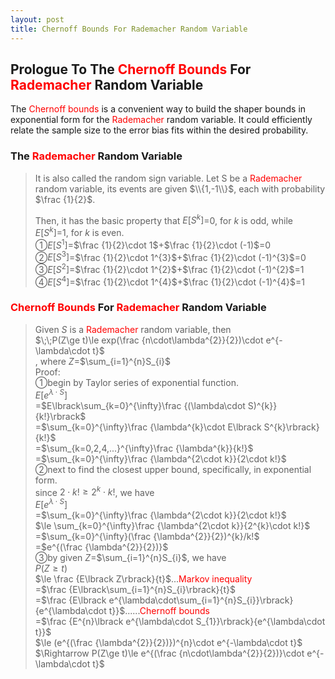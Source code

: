 ```yaml
---
layout: post
title: Chernoff Bounds For Rademacher Random Variable
---
```


## Prologue To The <font color="Red">Chernoff Bounds</font> For <font color="Red">Rademacher</font> Random Variable
<p class="message">
The <font color="Red">Chernoff bounds</font> is a convenient way to build the shaper bounds in exponential form for the <font color="Red">Rademacher</font> random variable.  
It could efficiently relate the sample size to the error bias fits within the desired probability.  
</p>

### The <font color="Red">Rademacher</font> Random Variable
>It is also called the random sign variable.  Let S be a <font color="Red">Rademacher</font> random variable, its events are given $\\{1,-1\\}$, each with probability $\frac {1}{2}$.  
>
>Then, it has the basic property that $E\lbrack S^{k}\rbrack$=$0$, for $k$ is odd, while $E\lbrack S^{k}\rbrack$=$1$, for $k$ is even.  
>&#10112;$E\lbrack S^{1}\rbrack$=$\frac {1}{2}\cdot 1$+$\frac {1}{2}\cdot (-1)$=$0$  
>&#10113;$E\lbrack S^{3}\rbrack$=$\frac {1}{2}\cdot 1^{3}$+$\frac {1}{2}\cdot (-1)^{3}$=$0$  
>&#10114;$E\lbrack S^{2}\rbrack$=$\frac {1}{2}\cdot 1^{2}$+$\frac {1}{2}\cdot (-1)^{2}$=$1$  
>&#10115;$E\lbrack S^{4}\rbrack$=$\frac {1}{2}\cdot 1^{4}$+$\frac {1}{2}\cdot (-1)^{4}$=$1$  

### <font color="Red">Chernoff Bounds</font> For <font color="Red">Rademacher</font> Random Variable
>Given $S$ is a <font color="Red">Rademacher</font> random variable, then  
>$\;\;P(Z\ge t)\le exp(\frac {n\cdot\lambda^{2}}{2})\cdot e^{-\lambda\cdot t}$  
>, where $Z$=$\sum_{i=1}^{n}S_{i}$  
>Proof:  
>&#10112;begin by Taylor series of exponential function.  
>$E\lbrack e^{\lambda\cdot S}\rbrack$  
>=$E\lbrack\sum_{k=0}^{\infty}\frac {(\lambda\cdot S)^{k}}{k!}\rbrack$  
>=$\sum_{k=0}^{\infty}\frac {\lambda^{k}\cdot E\lbrack S^{k}\rbrack}{k!}$  
>=$\sum_{k=0,2,4,...}^{\infty}\frac {\lambda^{k}}{k!}$  
>=$\sum_{k=0}^{\infty}\frac {\lambda^{2\cdot k}}{2\cdot k!}$  
>&#10113;next to find the closest upper bound, specifically, in exponential form.  
>since $2\cdot k!\ge 2^{k}\cdot k!$, we have  
>$E\lbrack e^{\lambda\cdot S}\rbrack$  
>=$\sum_{k=0}^{\infty}\frac {\lambda^{2\cdot k}}{2\cdot k!}$  
>$\le \sum_{k=0}^{\infty}\frac {\lambda^{2\cdot k}}{2^{k}\cdot k!}$  
>=$\sum_{k=0}^{\infty}(\frac {\lambda^{2}}{2})^{k}/k!$  
>=$e^{(\frac {\lambda^{2}}{2})}$  
>&#10114;by given $Z$=$\sum_{i=1}^{n}S_{i}$, we have  
>$P(Z\ge t)$  
>$\le \frac {E\lbrack Z\rbrack}{t}$...<font color="Red">Markov inequality</font>  
>=$\frac {E\lbrack\sum_{i=1}^{n}S_{i}\rbrack}{t}$  
>=$\frac {E\lbrack e^{\lambda\cdot\sum_{i=1}^{n}S_{i}}\rbrack}{e^{\lambda\cdot t}}$......<font color="Red">Chernoff bounds</font>  
>=$\frac {E^{n}\lbrack e^{\lambda\cdot S_{1}}\rbrack}{e^{\lambda\cdot t}}$  
>$\le (e^{(\frac {\lambda^{2}}{2})})^{n}\cdot e^{-\lambda\cdot t}$  
>$\Rightarrow P(Z\ge t)\le e^{(\frac {n\cdot\lambda^{2}}{2})}\cdot e^{-\lambda\cdot t}$  

<!-- Γ -->
<!-- \frac{\Gamma(k + n)}{\Gamma(n)} \frac{1}{r^k}  -->
<!-- \mbox{\large$\vert$}\nolimits_0^\infty -->
<!-- \vert_0^\infty -->
<!-- &prime; ′ -->
<!-- &Prime; ″ -->
<!-- \overline{X_n} -->
<!-- \frac{{\overline {X_n}}-\mu}{S/\sqrt n} -->
<!-- \lim_{t\rightarrow\infty} -->
<!-- \begin{array}{l}f'(x)\\f''(x)\\f'''(x)\\f''''(x)\end{array} -->
<!-- \\{Z\vert Z\ge t\\} -->
<!-- E\lbrack Z\rbrack -->
<!-- Var\lbrack Z\rbrack -->
<!-- \left|X\right| absolute value of X-->
<!-- \Leftrightarrow -->

<!-- Notes -->
<!-- <font color="OrangeRed">items, verb, to make it the focus</font> -->
<!-- <font color="Red">KKT</font> -->
<!-- <font color="Red">SMO heuristics</font> -->
<!-- <font color="Red">F</font> distribution -->
<!-- <font color="Red">t</font> distribution -->
<!-- <font color="DeepSkyBlue">suggested item, soft item</font> -->
<!-- <font color="RoyalBlue">old alpha</font> -->
<!-- <font color="Green">new alpha</font> -->

<!-- <font color="DeepPink">positive conclusion, finding</font> -->
<!-- <font color="RosyBrown">negative conclusion, finding</font> -->

<!-- <font color="#00ADAD">policy</font> -->
<!-- <font color="#6100A8">full observable</font> -->
<!-- <font color="#FFAC12">partial observable</font> -->
<!-- <font color="#EB00EB">stochastic</font> -->
<!-- <font color="#8400E6">state transition</font> -->
<!-- <font color="#D600D6">discount factor gamma $\gamma$</font> -->
<!-- <font color="#D600D6">$V(S)$</font> -->
<!-- <font color="#9300FF">immediate reward R(S)</font> -->